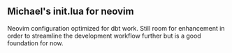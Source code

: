 ## Michael's init.lua for neovim


Neovim configuration optimized for dbt work. Still room for enhancement in order
to streamline the development workflow further but is a good foundation for now.
